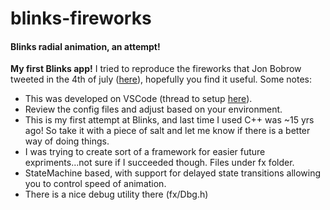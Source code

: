 # blinks-fireworks
#### Blinks radial animation, an attempt!

**My first Blinks app!** I tried to reproduce the fireworks that Jon Bobrow tweeted in the 4th of july ([here](https://twitter.com/Move38inc/status/1279143312566476801?s=20)), hopefully you find it useful. Some notes:
 - This was developed on VSCode (thread to setup [here](https://forum.move38.com/t/getting-out-of-arduino/502/21?u=finiteattractor)).
 - Review the config files and adjust based on your environment.
 - This is my first attempt at Blinks, and last time I used C++ was ~15 yrs ago! So take it with a piece of salt and let me know if there is a better way of doing things.
 - I was trying to create sort of a framework for easier future expriments...not sure if I succeeded though. Files under fx folder.
 - StateMachine based, with support for delayed state transitions allowing you to control speed of animation.
 - There is a nice debug utility there (fx/Dbg.h)
